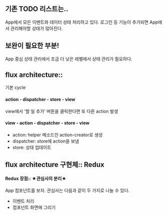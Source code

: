 ## 기존 TODO 리스트는..
App에서 모든 이벤트와 데이터 상태 처리하고 있다. 로그인 등 기능이 추가되면 App에서 관리해야할 상태가 많아진다.

## 보완이 필요한 부분!
App 중심 상태 관리에서 조금 더 낮은 레벨에서 상태 관리가 필요하다.

## flux architecture:: 
기본 cycle
#### action - dispatcher - store - view
view에서 '할 일 추가' 버튼을 클릭한다면 또 다른 action 발생
#### view - action - dispatcher - store - view

* action: helper 메소드인 action-creator로 생성
* dispatcher: store에 action을 보냄
* store: 상태 업데이트

## flux architecture 구현체:: Redux
#### Redux 장점:: ★관심사의 분리★
App 컴포넌트를 보자.
관심사는 다음과 같이 두 가지로 나눌 수 있다.
* 이벤트 처리
* 컴포넌트 화면에 그리기
